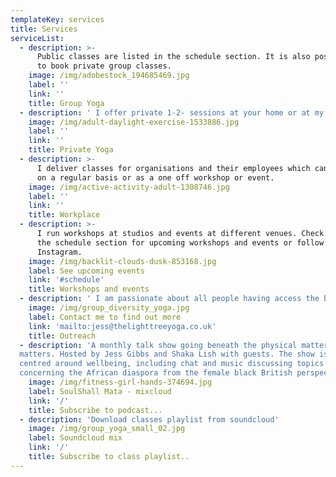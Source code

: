 ```yaml
---
templateKey: services
title: Services
serviceList:
  - description: >-
      Public classes are listed in the schedule section. It is also possible
      to book private group classes.
    image: /img/adobestock_194685469.jpg
    label: ''
    link: ''
    title: Group Yoga
  - description: ' I offer private 1-2- sessions at your home or at my home studio.'
    image: /img/adult-daylight-exercise-1533886.jpg
    label: ''
    link: ''
    title: Private Yoga
  - description: >-
      I deliver classes for organisations and their employees which can be
      on a regular basis or as a one off workshop or event.
    image: /img/active-activity-adult-1308746.jpg
    label: ''
    link: ''
    title: Workplace
  - description: >-
      I run workshops at studios and events at different venues. Check out
      the schedule section for upcoming workshops and events or follow me on
      Instagram.
    image: /img/backlit-clouds-dusk-853168.jpg
    label: See upcoming events
    link: '#schedule'
    title: Workshops and events
  - description: ' I am passionate about all people having access the benefits of a Yoga practice. I offer a reduced rate or FOC regular class to one charitable organisation for their service users. '
    image: /img/group_diversity_yoga.jpg
    label: Contact me to find out more
    link: 'mailto:jess@thelighttreeyoga.co.uk'
    title: Outreach
  - description: 'A monthly talk show going beneath the physical matter to the soul of what
  matters. Hosted by Jess Gibbs and Shaka Lish with guests. The show is
  centred around wellbeing, including chat and music discussing topics
  concerning the African diaspora from the female black British perspective. '
    image: /img/fitness-girl-hands-374694.jpg
    label: SoulShall Mata - mixcloud
    link: '/'
    title: Subscribe to podcast...
  - description: 'Download classes playlist from soundcloud'
    image: /img/group_yoga_small_02.jpg
    label: Soundcloud mix
    link: '/'
    title: Subscribe to class playlist..
---
```

